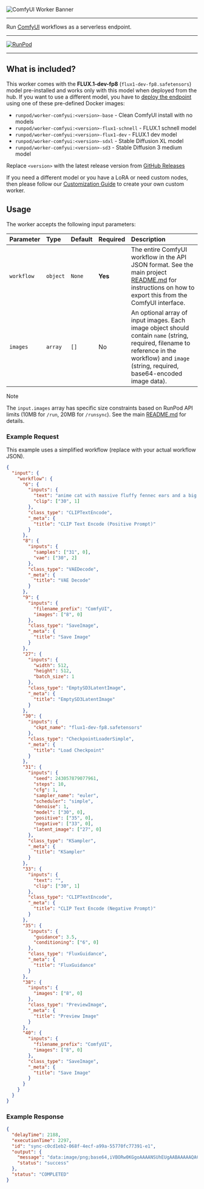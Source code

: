 ![ComfyUI Worker Banner](https://cpjrphpz3t5wbwfe.public.blob.vercel-storage.com/worker-comfyui_banner-CDZ6JIEByEePozCT1ZrmeVOsN5NX3U.jpeg)

---

Run [ComfyUI](https://github.com/comfyanonymous/ComfyUI) workflows as a serverless endpoint.

---

[![RunPod](https://api.runpod.io/badge/runpod-workers/worker-comfyui)](https://www.runpod.io/console/hub/runpod-workers/worker-comfyui)

---

## What is included?

This worker comes with the **FLUX.1-dev-fp8** (`flux1-dev-fp8.safetensors`) model pre-installed and works only with this model when deployed from the hub. If you want to use a different model, you have to [deploy the endpoint](https://github.com/runpod-workers/worker-comfyui/blob/main/docs/deployment.md) using one of these pre-defined Docker images:

- `runpod/worker-comfyui:<version>-base` - Clean ComfyUI install with no models
- `runpod/worker-comfyui:<version>-flux1-schnell` - FLUX.1 schnell model
- `runpod/worker-comfyui:<version>-flux1-dev` - FLUX.1 dev model
- `runpod/worker-comfyui:<version>-sdxl` - Stable Diffusion XL model
- `runpod/worker-comfyui:<version>-sd3` - Stable Diffusion 3 medium model

Replace `<version>` with the latest release version from [GitHub Releases](https://github.com/runpod-workers/worker-comfyui/releases)

If you need a different model or you have a LoRA or need custom nodes, then please follow our [Customization Guide](https://github.com/runpod-workers/worker-comfyui/blob/main/docs/customization.md) to create your own custom worker.

## Usage

The worker accepts the following input parameters:

| Parameter  | Type     | Default | Required | Description                                                                                                                                                                                                                                    |
| :--------- | :------- | :------ | :------- | :--------------------------------------------------------------------------------------------------------------------------------------------------------------------------------------------------------------------------------------------- |
| `workflow` | `object` | `None`  | **Yes**  | The entire ComfyUI workflow in the API JSON format. See the main project [README.md](https://github.com/runpod-workers/worker-comfyui#how-to-get-the-workflow-from-comfyui) for instructions on how to export this from the ComfyUI interface. |
| `images`   | `array`  | `[]`    | No       | An optional array of input images. Each image object should contain `name` (string, required, filename to reference in the workflow) and `image` (string, required, base64-encoded image data).                                                |

> [!NOTE]
> The `input.images` array has specific size constraints based on RunPod API limits (10MB for `/run`, 20MB for `/runsync`). See the main [README.md](https://github.com/runpod-workers/worker-comfyui#inputimages) for details.

### Example Request

This example uses a simplified workflow (replace with your actual workflow JSON).

```json
{
  "input": {
    "workflow": {
      "6": {
        "inputs": {
          "text": "anime cat with massive fluffy fennec ears and a big fluffy tail blonde messy long hair blue eyes wearing a construction outfit placing a fancy black forest cake with candles on top of a dinner table of an old dark Victorian mansion lit by candlelight with a bright window to the foggy forest and very expensive stuff everywhere there are paintings on the walls",
          "clip": ["30", 1]
        },
        "class_type": "CLIPTextEncode",
        "_meta": {
          "title": "CLIP Text Encode (Positive Prompt)"
        }
      },
      "8": {
        "inputs": {
          "samples": ["31", 0],
          "vae": ["30", 2]
        },
        "class_type": "VAEDecode",
        "_meta": {
          "title": "VAE Decode"
        }
      },
      "9": {
        "inputs": {
          "filename_prefix": "ComfyUI",
          "images": ["8", 0]
        },
        "class_type": "SaveImage",
        "_meta": {
          "title": "Save Image"
        }
      },
      "27": {
        "inputs": {
          "width": 512,
          "height": 512,
          "batch_size": 1
        },
        "class_type": "EmptySD3LatentImage",
        "_meta": {
          "title": "EmptySD3LatentImage"
        }
      },
      "30": {
        "inputs": {
          "ckpt_name": "flux1-dev-fp8.safetensors"
        },
        "class_type": "CheckpointLoaderSimple",
        "_meta": {
          "title": "Load Checkpoint"
        }
      },
      "31": {
        "inputs": {
          "seed": 243057879077961,
          "steps": 10,
          "cfg": 1,
          "sampler_name": "euler",
          "scheduler": "simple",
          "denoise": 1,
          "model": ["30", 0],
          "positive": ["35", 0],
          "negative": ["33", 0],
          "latent_image": ["27", 0]
        },
        "class_type": "KSampler",
        "_meta": {
          "title": "KSampler"
        }
      },
      "33": {
        "inputs": {
          "text": "",
          "clip": ["30", 1]
        },
        "class_type": "CLIPTextEncode",
        "_meta": {
          "title": "CLIP Text Encode (Negative Prompt)"
        }
      },
      "35": {
        "inputs": {
          "guidance": 3.5,
          "conditioning": ["6", 0]
        },
        "class_type": "FluxGuidance",
        "_meta": {
          "title": "FluxGuidance"
        }
      },
      "38": {
        "inputs": {
          "images": ["8", 0]
        },
        "class_type": "PreviewImage",
        "_meta": {
          "title": "Preview Image"
        }
      },
      "40": {
        "inputs": {
          "filename_prefix": "ComfyUI",
          "images": ["8", 0]
        },
        "class_type": "SaveImage",
        "_meta": {
          "title": "Save Image"
        }
      }
    }
  }
}
```

### Example Response

```json
{
  "delayTime": 2188,
  "executionTime": 2297,
  "id": "sync-c0cd1eb2-068f-4ecf-a99a-55770fc77391-e1",
  "output": {
    "message": "data:image/png;base64,iVBORw0KGgoAAAANSUhEUgAABAAAAAQACAIAAADwf7zU...",
    "status": "success"
  },
  "status": "COMPLETED"
}
```
